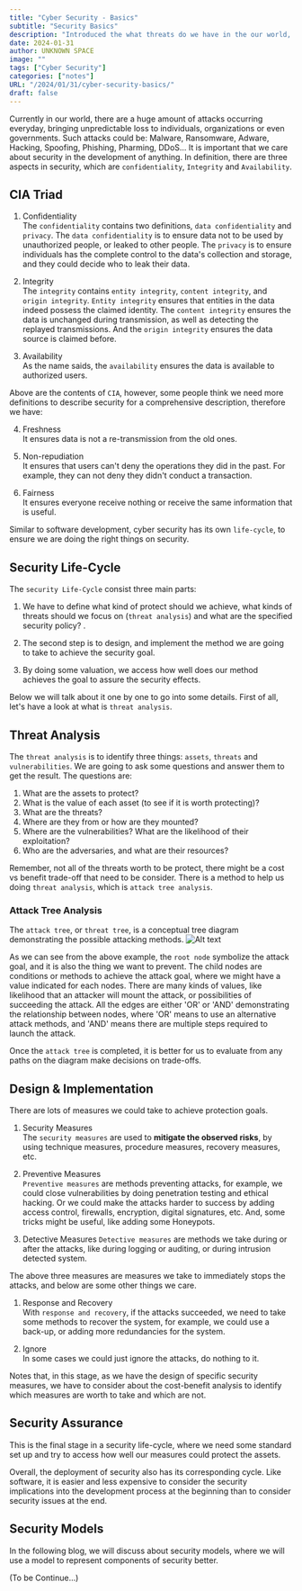 ```yaml
---
title: "Cyber Security - Basics"
subtitle: "Security Basics"
description: "Introduced the what threats do we have in the our world, security properties and models"
date: 2024-01-31
author: UNKNOWN SPACE
image: ""
tags: ["Cyber Security"]
categories: ["notes"]
URL: "/2024/01/31/cyber-security-basics/"
draft: false
---
```


Currently in our world, there are a huge amount of attacks occurring everyday, bringing unpredictable loss to individuals, organizations or even governments. Such attacks could be: Malware, Ransomware, Adware, Hacking, Spoofing, Phishing, Pharming, DDoS... It is important that we care about security in the development of anything. In definition, there are three aspects in security, which are `confidentiality`, `Integrity` and `Availability`.

## CIA Triad  

1. Confidentiality  
The `confidentiality` contains two definitions, `data confidentiality` and `privacy`. The `data confidentiality` is to ensure data not to be used by unauthorized people, or leaked to other people. The `privacy` is to ensure individuals has the complete control to the data's collection and storage, and they could decide who to leak their data.

2. Integrity  
The `integrity` contains `entity integrity`, `content integrity`, and `origin integrity`. `Entity integrity` ensures that entities in the data indeed possess the claimed identity. The `content integrity` ensures the data is unchanged during transmission, as well as detecting the replayed transmissions. And the `origin integrity` ensures the data source is claimed before.

3. Availability  
As the name saids, the `availability` ensures the data is available to authorized users.

Above are the contents of `CIA`, however, some people think we need more definitions to describe security for a comprehensive description, therefore we have:

4. Freshness  
It ensures data is not a re-transmission from the old ones.

5. Non-repudiation  
It ensures that users can't deny the operations they did in the past. For example, they can not deny they didn't conduct a transaction.

6. Fairness  
It ensures everyone receive nothing or receive the same information that is useful.

Similar to software development, cyber security has its own `life-cycle`, to ensure we are doing the right things on security.

## Security Life-Cycle

The `security Life-Cycle` consist three main parts: 
1. We have to define what kind of protect should we achieve, what kinds of threats should we focus on (`threat analysis`) and what are the specified security policy? .

2. The second step is to design, and implement the method we are going to take to achieve the security goal.

3. By doing some valuation, we access how well does our method achieves the goal to assure the security effects.

Below we will talk about it one by one to go into some details. First of all, let's have a look at what is `threat analysis`.

## Threat Analysis

The `threat analysis` is to identify three things: `assets`, `threats` and `vulnerabilities`. We are going to ask some questions and answer them to get the result. The questions are:

1. What are the assets to protect?
2. What is the value of each asset (to see if it is worth protecting)?
3. What are the threats?
4. Where are they from or how are they mounted?
5. Where are the vulnerabilities? What are the likelihood of their exploitation?
6. Who are the adversaries, and what are their resources?

Remember, not all of the threats worth to be protect, there might be a cost vs benefit trade-off that need to be consider. There is a method to help us doing `threat analysis`, which is `attack tree analysis`.

### Attack Tree Analysis

The `attack tree`, or `threat tree`, is a conceptual tree diagram demonstrating the possible attacking methods. 
![Alt text](/img/cyber-security-basics/image.png)

As we can see from the above example, the `root node` symbolize the attack goal, and it is also the thing we want to prevent. The child nodes are conditions or methods to achieve the attack goal, where we might have a value indicated for each nodes. There are many kinds of values, like likelihood that an attacker will mount the attack, or possibilities of succeeding the attack. All the edges are either 'OR' or 'AND' demonstrating the relationship between nodes, where 'OR' means to use an alternative attack methods, and 'AND' means there are multiple steps required to launch the attack.

Once the `attack tree` is completed, it is better for us to evaluate from any paths on the diagram make decisions on trade-offs.

## Design & Implementation

There are lots of measures we could take to achieve protection goals. 

1. Security Measures  
The `security measures` are used to **mitigate the observed risks**, by using technique measures, procedure measures, recovery measures, etc.

2. Preventive Measures  
`Preventive measures` are methods preventing attacks, for example, we could close vulnerabilities by doing penetration testing and ethical hacking. Or we could make the attacks harder to success by adding access control, firewalls, encryption, digital signatures, etc. And, some tricks might be useful, like adding some Honeypots.

3. Detective Measures
`Detective measures` are methods we take during or after the attacks, like during logging or auditing, or during intrusion detected system.

The above three measures are measures we take to immediately stops the attacks, and below are some other things we care.

1. Response and Recovery  
With `response and recovery`, if the attacks succeeded, we need to take some methods to recover the system, for example, we could use a back-up, or adding more redundancies for the system.

2. Ignore  
In some cases we could just ignore the attacks, do nothing to it.

Notes that, in this stage, as we have the design of specific security measures, we have to consider about the cost-benefit analysis to identify which measures are worth to take and which are not.

## Security Assurance

This is the final stage in a security life-cycle, where we need some standard set up and try to access how well our measures could protect the assets. 

Overall, the deployment of security also has its corresponding cycle. Like software, it is easier and less expensive to consider the security implications into the development process at the beginning than to consider security issues at the end.

## Security Models

In the following blog, we will discuss about security models, where we will use a model to represent components of security better. 

(To be Continue...)